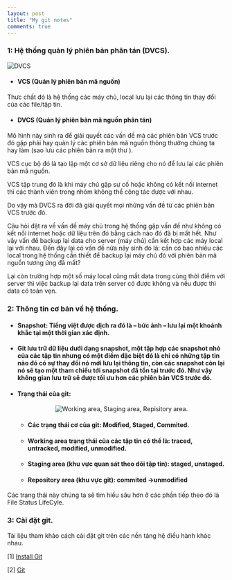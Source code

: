 ```yaml
---
layout: post
title: "My git notes"
comments: true
---
```


### 1: Hệ thống quản lý phiên bản phân tán (DVCS).

<img src="{{ '/assets/images/DVCS.png' | absolute_url }}" alt="DVCS">

* #### VCS (Quản lý phiên bản mã nguồn)

Thưc chất đó là hệ thống các máy chủ, local lưu lại các thông tin thay đổi của các file/tập tin.

* #### DVCS (Quản lý phiên bản mã nguồn phân tán)

Mô hình này sinh ra để giải quyết các vấn đề mà các phiên bản VCS trước đó gặp phải hay quản lý các phiên bản mã nguồn thông thường chúng ta hay làm (sao lưu các phiên bản ra một thư ).

VCS cục bộ đó là tạo lập một cơ sở dữ liệu riêng cho nó để lưu lại các phiên bản mã nguồn.

VCS tập trung đó là khi máy chủ gặp sự cố hoặc không có kết nối internet thì các thành viên trong nhóm không thể cộng tác được với nhau.

Do vậy mà DVCS ra đời đã giải quyết mọi những vấn đề từ các phiên bản VCS trước đó.

Câu hỏi đặt ra về vấn đề máy chủ trong hệ thống gặp vấn đề như không có kết nối internet hoặc dữ liệu trên đó bằng cách nào đó đã bị mất hết. Như vậy vấn đề backup lại data cho server (máy chủ) cần kết hợp các máy local lại với nhau. Đến đây lại có vấn đề nữa nảy sinh đó là: cần có bao nhiêu các local trong hệ thống cần thiết để backup lại máy chủ đó với phiên bản mã nguồn tương ứng đã mất?

Lại còn trường hợp một số máy local cũng mất data trong cùng thời điểm với server thì việc backup lại data trên server có được không và nếu được thì data có toàn vẹn.

### 2: Thông tin cơ bản về hệ thống.

* #### Snapshot: Tiếng việt được dịch ra đó là – bức ảnh – lưu lại một khoảnh khắc tại một thời gian xác định.

* #### Git lưu trữ dữ liệu dưới dạng snapshot, một tập hợp các snapshot nhỏ của các tập tin nhưng có một điểm đặc biệt đó là chỉ có những tập tin nào đó có sự thay đổi nó mới lưu lại thông tin, còn các snapshot còn lại nó sẽ tạo một tham chiếu tới snapshot đã tồn tại trước đó. Như vậy không gian lưu trữ sẽ được tối ưu hơn các phiên bản VCS trước đó.

* #### Trạng thái của git:

  <div style="text-align:center"><img src="{{ '/assets/images/state.png' | absolute_url }}" alt="Working area, Staging area, Repisitory area."></div>

  * #### Các trạng thái cơ của git: Modified, Staged, Commited.

  * #### Working area trạng thái của các tập tin có thể là: traced, untracked, modified, unmodified.

  * #### Staging area (khu vực quan sát theo dõi tập tin): staged, unstaged.

  * #### Repository area (khu vực git): commited →unmodified

Các trạng thái này chúng ta sẽ tìm hiểu sâu hơn ở các phần tiếp theo đó là File Status LifeCyle.

### 3: Cài đặt git.

Tài liệu tham khảo cách cài đặt git trên các nền tảng hệ điều hành khác nhau.

[1] [Install Git](https://www.atlassian.com/git/tutorials/install-git)

[2] [Git](https://git-scm.com/book/en/v2/Getting-Started-Installing-Git)
